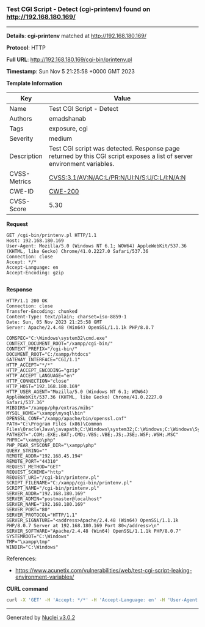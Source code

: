 ### Test CGI Script - Detect (cgi-printenv) found on http://192.168.180.169/

----
**Details**: **cgi-printenv** matched at http://192.168.180.169/

**Protocol**: HTTP

**Full URL**: http://192.168.180.169/cgi-bin/printenv.pl

**Timestamp**: Sun Nov 5 21:25:58 +0000 GMT 2023

**Template Information**

| Key | Value |
| --- | --- |
| Name | Test CGI Script - Detect |
| Authors | emadshanab |
| Tags | exposure, cgi |
| Severity | medium |
| Description | Test CGI script was detected. Response page returned by this CGI script exposes a list of server environment variables. |
| CVSS-Metrics | [CVSS:3.1/AV:N/AC:L/PR:N/UI:N/S:U/C:L/I:N/A:N](https://www.first.org/cvss/calculator/3.1#CVSS:3.1/AV:N/AC:L/PR:N/UI:N/S:U/C:L/I:N/A:N) |
| CWE-ID | [CWE-200](https://cwe.mitre.org/data/definitions/200.html) |
| CVSS-Score | 5.30 |

**Request**
```http
GET /cgi-bin/printenv.pl HTTP/1.1
Host: 192.168.180.169
User-Agent: Mozilla/5.0 (Windows NT 6.1; WOW64) AppleWebKit/537.36 (KHTML, like Gecko) Chrome/41.0.2227.0 Safari/537.36
Connection: close
Accept: */*
Accept-Language: en
Accept-Encoding: gzip


```

**Response**
```http
HTTP/1.1 200 OK
Connection: close
Transfer-Encoding: chunked
Content-Type: text/plain; charset=iso-8859-1
Date: Sun, 05 Nov 2023 21:25:58 GMT
Server: Apache/2.4.48 (Win64) OpenSSL/1.1.1k PHP/8.0.7

COMSPEC="C:\Windows\system32\cmd.exe"
CONTEXT_DOCUMENT_ROOT="/xampp/cgi-bin/"
CONTEXT_PREFIX="/cgi-bin/"
DOCUMENT_ROOT="C:/xampp/htdocs"
GATEWAY_INTERFACE="CGI/1.1"
HTTP_ACCEPT="*/*"
HTTP_ACCEPT_ENCODING="gzip"
HTTP_ACCEPT_LANGUAGE="en"
HTTP_CONNECTION="close"
HTTP_HOST="192.168.180.169"
HTTP_USER_AGENT="Mozilla/5.0 (Windows NT 6.1; WOW64) AppleWebKit/537.36 (KHTML, like Gecko) Chrome/41.0.2227.0 Safari/537.36"
MIBDIRS="/xampp/php/extras/mibs"
MYSQL_HOME="\xampp\mysql\bin"
OPENSSL_CONF="/xampp/apache/bin/openssl.cnf"
PATH="C:\Program Files (x86)\Common Files\Oracle\Java\javapath;C:\Windows\system32;C:\Windows;C:\Windows\System32\Wbem;C:\Windows\System32\WindowsPowerShell\v1.0\;C:\Windows\System32\OpenSSH\;C:\Users\apache\AppData\Local\Microsoft\WindowsApps"
PATHEXT=".COM;.EXE;.BAT;.CMD;.VBS;.VBE;.JS;.JSE;.WSF;.WSH;.MSC"
PHPRC="\xampp\php"
PHP_PEAR_SYSCONF_DIR="\xampp\php"
QUERY_STRING=""
REMOTE_ADDR="192.168.45.194"
REMOTE_PORT="44310"
REQUEST_METHOD="GET"
REQUEST_SCHEME="http"
REQUEST_URI="/cgi-bin/printenv.pl"
SCRIPT_FILENAME="C:/xampp/cgi-bin/printenv.pl"
SCRIPT_NAME="/cgi-bin/printenv.pl"
SERVER_ADDR="192.168.180.169"
SERVER_ADMIN="postmaster@localhost"
SERVER_NAME="192.168.180.169"
SERVER_PORT="80"
SERVER_PROTOCOL="HTTP/1.1"
SERVER_SIGNATURE="<address>Apache/2.4.48 (Win64) OpenSSL/1.1.1k PHP/8.0.7 Server at 192.168.180.169 Port 80</address>\n"
SERVER_SOFTWARE="Apache/2.4.48 (Win64) OpenSSL/1.1.1k PHP/8.0.7"
SYSTEMROOT="C:\Windows"
TMP="\xampp\tmp"
WINDIR="C:\Windows"

```

References: 
- https://www.acunetix.com/vulnerabilities/web/test-cgi-script-leaking-environment-variables/

**CURL command**
```sh
curl -X 'GET' -H 'Accept: */*' -H 'Accept-Language: en' -H 'User-Agent: Mozilla/5.0 (Windows NT 6.1; WOW64) AppleWebKit/537.36 (KHTML, like Gecko) Chrome/41.0.2227.0 Safari/537.36' 'http://192.168.180.169/cgi-bin/printenv.pl'
```

----

Generated by [Nuclei v3.0.2](https://github.com/projectdiscovery/nuclei)